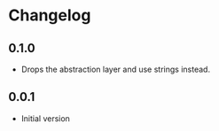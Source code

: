 # Changelog

## 0.1.0

* Drops the abstraction layer and use strings instead.

## 0.0.1

* Initial version
